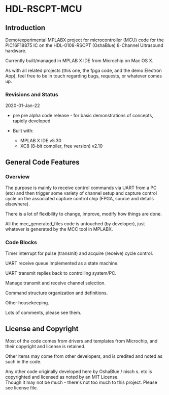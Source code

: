 # HDL-RSCPT-MCU


## Introduction

Demo/experimental MPLABX project for microcontroller (MCU) code for the PIC16F18875 IC on the
HDL-0108-RSCPT (OshaBlue) 8-Channel Ultrasound hardware.

Currently built/managed in MPLAB X IDE from Microchip on Mac OS X.

As with all related projects (this one, the fpga code, and the
  demo Electron App), feel free to be in touch regarding bugs,
  requests, or whatever comes up.

### Revisions and Status

2020-01-Jan-22

- pre pre alpha code release - for basic demonstrations of concepts, rapidly developed

- Built with:
  - MPLAB X IDE v5.30
  - XC8 (8-bit compiler, free version) v2.10



## General Code Features

### Overview

The purpose is mainly to receive control commands via UART from a PC (etc) and
then trigger some variety of channel setup and capture control cycle on the associated
capture control chip (FPGA, source and details elsewhere).


There is a lot of flexibility to change, improve, modify how things are done.


All the mcc_generated_files code is untouched (by developer), just whatever is generated by the MCC tool in MPLABX.



### Code Blocks

Timer interrupt for pulse (transmit) and acquire (receive) cycle control.

UART receive queue implemented as a state machine.

UART transmit replies back to controlling system/PC.

Manage transmit and receive channel selection.

Command structure organization and definitions.

Other housekeeping.

Lots of comments, please see them.




## License and Copyright

Most of the code comes from drivers and templates from Microchip, and their
copyright and license is retained.

Other items may come from other developers, and is credited and noted as such
in the code.

Any other code originally developed here by OshaBlue / nisch s. etc is
copyrighted and licensed as noted by an MIT License.  
Though it may not be much - there's not too much to this project.  Please see license file.
